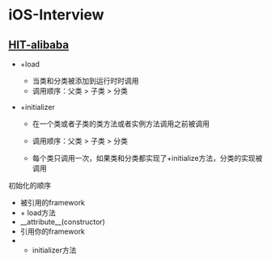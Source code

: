 # iOS-Interview

## [HIT-alibaba](https://hit-alibaba.github.io/interview/iOS/)

* +load
  * 当类和分类被添加到运行时时调用
  * 调用顺序：父类 &gt; 子类 &gt; 分类
* +initializer

  * 在一个类或者子类的类方法或者实例方法调用之前被调用

  * 调用顺序：父类 &gt; 子类 &gt; 分类

  * 每个类只调用一次，如果类和分类都实现了+initialize方法，分类的实现被调用

初始化的顺序

* 被引用的framework
* \+ load方法
* \_\_attribute\_\_\(constructor\)
* 引用你的framework
* * initializer方法



